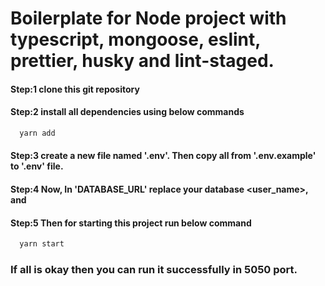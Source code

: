 # Boilerplate for Node project with typescript, mongoose, eslint, prettier, husky and lint-staged.

#### Step:1 clone this git repository
#### Step:2 install all dependencies using below commands
```bash
  yarn add
```

#### Step:3 create a new file named '.env'. Then copy all from '.env.example' to '.env' file.
#### Step:4 Now, In 'DATABASE_URL' replace your database <user_name>, <password> and <your-database-name>

#### Step:5 Then for starting this project run below command
```bash
  yarn start
```

### If all is okay then you can run it successfully in 5050 port.

